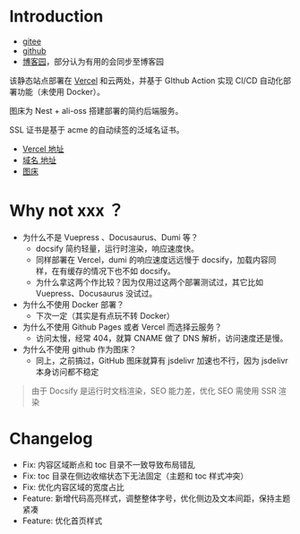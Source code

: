 # Introduction

- [gitee](https://gitee.com/jsonqi)
- [github](https://github.com/json-q)
- [博客园](https://www.cnblogs.com/jsonq)，部分认为有用的会同步至博客园

该静态站点部署在 [Vercel](https://vercel.com/) 和云两处，并基于 GIthub Action 实现 CI/CD 自动化部署功能（未使用 Docker）。

图床为 Nest + ali-oss 搭建部署的简约后端服务。

SSL 证书是基于 acme 的自动续签的泛域名证书。

- [Vercel 地址](https://jsonq-top.vercel.app)
- [域名 地址](https://jsonq.top)
- [图床](https://draw-bed.jsonq.top/client/)

# Why not xxx ？

- 为什么不是 Vuepress 、Docusaurus、Dumi 等？
  - docsify 简约轻量，运行时渲染，响应速度快。
  - 同样部署在 Vercel，dumi 的响应速度远远慢于 docsify，加载内容同样，在有缓存的情况下也不如 docsify。
  - 为什么拿这两个作比较？因为仅用过这两个部署测试过，其它比如 Vuepress、Docusaurus 没试过。
- 为什么不使用 Docker 部署？
  - 下次一定（其实是有点玩不转 Docker）
- 为什么不使用 Github Pages 或者 Vercel 而选择云服务？
  - 访问太慢，经常 404，就算 CNAME 做了 DNS 解析，访问速度还是慢。
- 为什么不使用 github 作为图床？
  - 同上，之前搞过，GitHub 图床就算有 jsdelivr 加速也不行，因为 jsdelivr 本身访问都不稳定

> 由于 Docsify 是运行时文档渲染，SEO 能力差，优化 SEO 需使用 SSR 渲染

# Changelog

- Fix: 内容区域断点和 toc 目录不一致导致布局错乱
- Fix: toc 目录在侧边收缩状态下无法固定（主题和 toc 样式冲突）
- Fix: 优化内容区域的宽度占比
- Feature: 新增代码高亮样式，调整整体字号，优化侧边及文本间距，保持主题紧凑
- Feature: 优化首页样式
